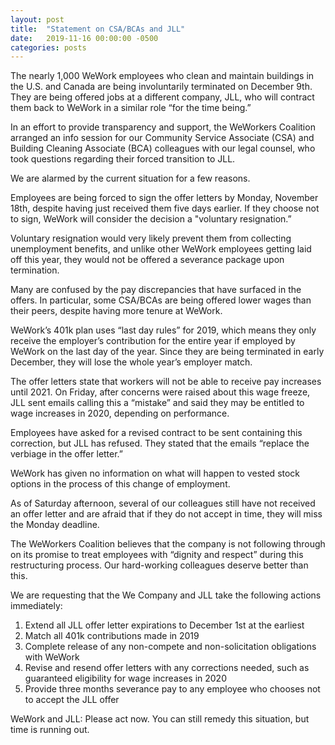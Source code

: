 ```yaml
---
layout: post
title:  "Statement on CSA/BCAs and JLL"
date:   2019-11-16 00:00:00 -0500
categories: posts
---
```


<p>
The nearly 1,000 WeWork employees who clean and maintain buildings in the U.S. and Canada are being involuntarily terminated on December 9th. They are being offered jobs at a different company, JLL, who will contract them back to WeWork in a similar role “for the time being.”
</p>

<p>  
In an effort to provide transparency and support, the WeWorkers Coalition arranged an info session for our Community Service Associate (CSA) and Building Cleaning Associate (BCA) colleagues with our legal counsel, who took questions regarding their forced transition to JLL.
</p>

<p>  
We are alarmed by the current situation for a few reasons. 
</p>

<p>  
Employees are being forced to sign the offer letters by Monday, November 18th, despite having just received them five days earlier. If they choose not to sign, WeWork will consider the decision a "voluntary resignation.” 
</p>

<p>  
Voluntary resignation would very likely prevent them from collecting unemployment benefits, and unlike other WeWork employees getting laid off this year, they would not be offered a severance package upon termination. 
</p>

<p>  
Many are confused by the pay discrepancies that have surfaced in the offers. In particular, some CSA/BCAs are being offered lower wages than their peers, despite having more tenure at WeWork. 
</p>

<p>  
WeWork’s 401k plan uses “last day rules” for 2019, which means they only receive the employer’s contribution for the entire year if employed by WeWork on the last day of the year. Since they are being terminated in early December, they will lose the whole year’s employer match. 
</p>

<p>  
The offer letters state that workers will not be able to receive pay increases until 2021. On Friday, after concerns were raised about this wage freeze, JLL sent emails calling this a “mistake” and said they may be entitled to wage increases in 2020, depending on performance. 
</p>

<p>  
Employees have asked for a revised contract to be sent containing this correction, but JLL has refused. They stated that the emails “replace the verbiage in the offer letter.” 
</p>

<p>  
WeWork has given no information on what will happen to vested stock options in the process of this change of employment. 
</p>

<p>  
As of Saturday afternoon, several of our colleagues still have not received an offer letter and are afraid that if they do not accept in time, they will miss the Monday deadline. 
</p>

<p>  
The WeWorkers Coalition believes that the company is not following through on its promise to treat employees with “dignity and respect” during this restructuring process. Our hard-working colleagues deserve better than this. 
</p>

<p>  
We are requesting that the We Company and JLL take the following actions immediately: 
</p>

<p>
  <ol>
    <li>Extend all JLL offer letter expirations to December 1st at the earliest</li>
    <li>Match all 401k contributions made in 2019</li>
    <li>Complete release of any non-compete and non-solicitation obligations with WeWork</li>
    <li>Revise and resend offer letters with any corrections needed, such as guaranteed eligibility for wage increases in 2020</li>
    <li>Provide three months severance pay to any employee who chooses not to accept the JLL offer</li>
  </ol>
</p>

<p>  
WeWork and JLL: Please act now. You can still remedy this situation, but time is running out.
</p>
